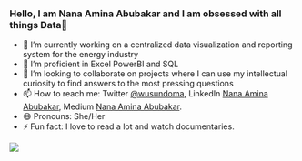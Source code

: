 ### Hello, I am Nana Amina Abubakar and I am obsessed with all things Data👋

- 🔭 I’m currently working on a centralized data visualization and reporting system for the energy industry
- 🌱 I’m proficient in Excel PowerBI and SQL
- 👯 I’m looking to collaborate on projects where I can use my intellectual curiosity to find answers to the most pressing questions
- 📫 How to reach me: Twitter [@wusundoma](https://twitter.com/wusundoma), LinkedIn [Nana Amina Abubakar](https://www.linkedin.com/in/nana-amina-abubakar-9454b8115/), Medium [Nana Amina Abubakar](https://medium.com/@abubakarmina14). 
- 😄 Pronouns: She/Her
- ⚡ Fun fact: I love to read a lot and watch documentaries.

<img src="https://github-readme-stats.vercel.app/api?username=wusundoma14&&show_icons=true&title_color=ffffff&icon_color=bb2acf&text_color=daf7dc&bg_color=191919">
